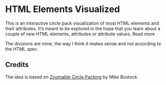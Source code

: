 # HTML Elements Visualized

This is an interactive circle pack visualization of most HTML elements and their attributes. It’s meant to be explored in the hope that you learn about a couple of new HTML elements, attributes or attribute values.
Read more 

The divisions are mine, the way I think it makes sense and not according to the HTML spec.

## Credits

The idea is based on [Zoomable Circle Packing](https://observablehq.com/@d3/zoomable-circle-packing) by Mike Bostock.